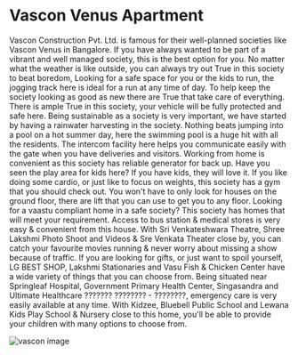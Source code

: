 # Vascon Venus Apartment

Vascon Construction Pvt. Ltd. is famous for their well-planned societies like Vascon Venus in Bangalore. If you have always wanted to be part of a vibrant and well managed society, this is the best option for you. No matter what the weather is like outside, you can always try out True in this society to beat boredom, Looking for a safe space for you or the kids to run, the jogging track here is ideal for a run at any time of day. To help keep the society looking as good as new there are True that take care of everything. There is ample True in this society, your vehicle will be fully protected and safe here. Being sustainable as a society is very important, we have started by having a rainwater harvesting in the society. Nothing beats jumping into a pool on a hot summer day, here the swimming pool is a huge hit with all the residents. The intercom facility here helps you communicate easily with the gate when you have deliveries and visitors. Working from home is convenient as this society has reliable generator for back up. Have you seen the play area for kids here? If you have kids, they will love it. If you like doing some cardio, or just like to focus on weights, this society has a gym that you should check out. You won't have to only look for houses on the ground floor, there are lift that you can use to get you to any floor. Looking for a vaastu compliant home in a safe society? This society has homes that will meet your requirement. Access to bus station & medical stores is very easy & convenient from this house. With Sri Venkateshwara Theatre, Shree Lakshmi Photo Shoot and Videos & Sre Venkata Theater close by, you can catch your favourite movies running & never worry about missing a show because of traffic. If you are looking for gifts, or just want to spoil yourself, LG BEST SHOP, Lakshmi Stationaries and Vasu Fish & Chicken Center have a wide variety of things that you can choose from. Being situated near Springleaf Hospital, Government Primary Health Center, Singasandra and Ultimate Healthcare ??????? ???????? - ????????, emergency care is very easily available at any time. With Kidzee, Bluebell Public School and Lewana Kids Play School & Nursery close to this home, you'll be able to provide your children with many options to choose from.

![vascon image](https://github.com/tftxvr123/tftxvr.github.io/assets/96415517/6607f5af-5fcd-49d3-9e64-d906bae12517)

